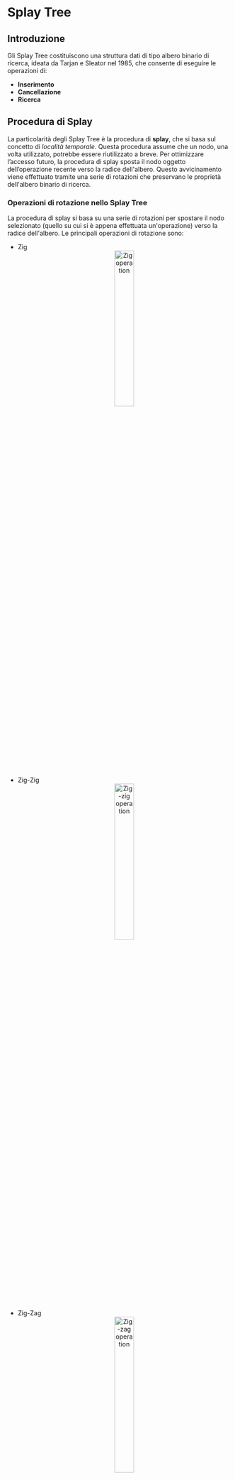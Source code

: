 # Splay Tree
## Introduzione
Gli Splay Tree costituiscono una struttura dati di tipo albero binario di ricerca, ideata da Tarjan e Sleator nel 1985, che consente di eseguire le operazioni di:
- **Inserimento**
- **Cancellazione**
- **Ricerca**

## Procedura di Splay
La particolarità degli Splay Tree è la procedura di **splay**, che si basa sul concetto di _località temporale_.
Questa procedura assume che un nodo, una volta utilizzato, potrebbe essere riutilizzato a breve.
Per ottimizzare l’accesso futuro, la procedura di splay sposta il nodo oggetto dell’operazione recente verso la radice dell'albero.
Questo avvicinamento viene effettuato tramite una serie di rotazioni che preservano le proprietà dell'albero binario di ricerca.

### Operazioni di rotazione nello Splay Tree
La procedura di splay si basa su una serie di rotazioni per spostare il nodo selezionato (quello su cui si è appena effettuata un'operazione) verso la radice dell'albero.
Le principali operazioni di rotazione sono:

- Zig<br> <div align="center"> <img src="Image/Zig.png" alt="Zig operation" width="30%" height="30%"/> </p>
- Zig-Zig<br> <div align="center"> <img src="Image/Zig-zig.png" alt="Zig-zig operation" width="30%" height="30%"/> </p>
- Zig-Zag<br> <div align="center"> <img src="Image/Zig-zag.png" alt="Zig-zag operation" width="30%" height="30%"/> </p>
- Zag<br> <div align="center"> <img src="Image/Zag.png" alt="Zag operation" width="30%" height="30%"/> </p>
- Zag-Zag<br> <div align="center"> <img src="Image/Zag-zag.png" alt="Zag-zag operation" width="30%" height="30%"/> </p>
- Zag-Zig<br> <div align="center"> <img src="Image/Zag-zig.png" alt="Zag-zig operation" width="30%" height="30%"/> </p>

## Analisi ammortizzata
Negli Splay Tree, il costo ammortizzato di una rotazione è di $O(\log_2(n))$, dove $n$ è il numero di nodi.
Considerando $m$ operazioni di ricerca, inserimento o cancellazione, quello che si ottiene è una complessità ammortizzata totale di $O(m \cdot \log_2(n))$.

### Costi di rotazione
Ogni tipo di rotazione ha un costo definito come segue:

| Rotazione | Costo |
|----------|----------|
| Zig | 1 |
| Zig-zig | 2 |
| Zig-zag | 2 |

L'analisi ammortizzata calcola il costo medio di ogni operazione su una sequenza di operazioni, in questo caso viene sfruttando il **metodo del potenziale**.

Si definiscano le seguenti grandezze:

- $S(\nu)$: numeri di nodi del sotto albero radicato in $\nu$.
- $R(\nu)=_{DEF} \log_2(S(\nu))$: rango del nodo $\nu$.
- $\Phi(T)=\sum _{\nu \in T}R(\nu)$: funzione potenziale dell'albero $T$.

### Teorema sul costo ammortizzato di splay
> Il costo ammortizzato della procedura di splay è al più
>
> $$
> 3 \cdot (R(ROOT(T))-R(x))+1
> $$
>
> dove $x$ è il nodo in cui viene eseguita la splay.

### Dimostrazione per casi
#### Caso Zig
<p align="center"> <img src="Image/ZigDim.png" alt="Zig dimostration" width="50%" height="50%"/>

Si supponga che, dopo la rotazione, il numero di nodi nel sottoalbero radicato in $x$ sia aumentato, quindi $S_f(x) \geq S_i(x)$, e di conseguenza:

$$
R_f(x) \geq R_i(x)
$$

Calcolando la differenza nella funzione potenziale:

$$
\Delta \Phi(T)=R_f(x)-R_i(x) \leq 3 \cdot (R_f(x)-R_i(x))
$$

Pertanto, il costo ammortizzato della rotazione Zig è:

$$
\hat{c}_{zig} \leq 3 \cdot (R_f(x)-R_i(x))+1
$$

#### Caso Zig-zig
<p align="center"> <img src="Image/ZigzigDim.png" alt="Zig-zig dimostration" width="50%" height="50%"/>

Nel caso Zig-zig, la differenza nella funzione potenziale risulta:

$$
\Delta \Phi(T)=R_f(x)+R_f(p)+R_f(n)-R_i(x)-R_i(p)-R_i(n)
$$

Poiché $S_i(n)=S_f(x) \rightarrow R_i(n)=R_f(x)$, segue:

$$
\Delta \Phi(T)=R_f(p)+R_f(n)-R_i(x)-R_i(p)
$$

Si può maggiorare $S_f(x) \geq S_f(p) \rightarrow R_f(x) \geq R_f(p)$ ottenendo:

$$
\Delta \Phi(T) \leq R_f(x)+R_f(n)-R_i(x)-R_i(p)
$$

$$
\Delta \Phi(T) \leq R_f(x)+R_f(n)-R_i(x)-R_i(p)+R_i(x)-R_i(x)
$$

Applicando il _lemma tecnico_ $S_i(x)+S_f(n) \leq S_f(x) \rightarrow R_i(x)+R_f(n) \leq 2 \cdot R_f(x)-2$ si ottiene:

$$
\Delta \Phi(T) \leq 2 \cdot R_f(x)-2+R_f(x)-2 \cdot R_i(x)-R_i(p)
$$

Si sottrae a $\Delta \Phi(T)$ la quantità $R_i(x)$ anziché $R_i(p)$, in questo modo la maggiorazione continua ancora a valere

$$
\Delta \Phi(T) \leq 3 \cdot R_f(x)-2-2 \cdot R_i(x)-R_i(x)
$$

$$
\Delta \Phi(T) \leq 3 \cdot R_f(x)-2-3 \cdot R_i(x)
$$

$$
\Delta \Phi(T) \leq 3 \cdot (R_f(x)-R_i(x))-2
$$

Quindi, il costo ammortizzato del caso Zig-zig è:

$$
\hat{c}_{zig-zig} \leq 3 \cdot (R_f(x)-R_i(x))
$$

#### Caso Zig-zag
<p align="center"> <img src="Image/ZigzagDim.png" alt="Zig-zag dimostration" width="50%" height="50%"/>

Nel caso Zig-zag, la differenza nella funzione potenziale risulta:

$$
\Delta \Phi(T)=R_f(x)+R_f(p)+R_f(n)-R_i(x)-R_i(p)-R_i(n)
$$

Si osserva che, $S_i(n)=S_f(x) \rightarrow R_i(n)=R_f(x)$

Quindi:

$$
\Delta \Phi(T)=R_f(p)+R_f(n)-R_i(x)-R_i(p)
$$

Usando il _lemma tecnico_:

$$
\Delta \Phi(T) \leq 2\ R_f(x)-2-R_i(x)-R_i(p)
$$

Si sottrae a $\Delta \Phi(T)$ la quantità $R_i(x)$ anziché $R_i(p)$, in questo modo la maggiorazione continua ancora a valere

$$
\Delta \Phi(T) \leq 2\ R_f(x)-2-R_i(x)-R_i(x)
$$

$$
\Delta \Phi(T) \leq 2\ R_f(x)-2-2\ R_i(x)
$$

$$
\Delta \Phi(T) \leq 2\ (R_f(x)-R_i(x))-2
$$

Maggiorando per $3$ anziché $2$ vale ancora la maggiorazione:

$$
\Delta \Phi(T) \leq 3\ (R_f(x)-R_i(x))-2
$$

Si può quindi definire il costo ammortizzato del caso Zig-zag come:

$$
\hat{c}_{zig-zag} \leq 3\ (R_f(x)-R_i(x))
$$

#### Costo ammortizzato complessivo dello splay
Il costo ammortizzato complessivo della procedura di splay, considerando tutte le rotazioni possibili, è:

$$
\hat{c}_{splay} \leq \sum _{j=1}^{n} 3 \cdot (R _f^{(j)}(x)-R _i^{(j)}(x))+1
$$

Dove $j$ equivale alla $j \text{-} esima$ rotazione su $n$ rotazioni per portare il nodo $x$ fino alla radice.
Ciò quindi, equivale a scrivere:

$$
\hat{c}_{splay} \leq \sum _{j=1}^{n} 3 \cdot (R _f^{(j)}(x)-R _f^{(j-1)}(x))+1
$$

La sommatoria può essere svolta come _serie telescopica_, ottenendo:

$$
\hat{c}_{splay} \leq 3\ (R _f^{(n)}(x)-R _f^{(1)}(x))+1
$$

Si indica con $R _f^{(n)}(x)$ il rango finale del nodo $x$ dopo aver completato tutte le rotazioni della procedura di splay.
In questo stato, il nodo $x$ è stato portato alla radice dell’albero.
D’altro canto, $R _f^{(1)}(x)$ rappresenta il rango di $x$ prima di iniziare la procedura di splay, ovvero la sua posizione originale nell'albero prima di ogni rotazione.

Quindi si può riscrivere la disugualianza come:

$$
\hat{c}_{splay} \leq 3\ (R(ROOT(T))-R(x))+1
$$

Continuando con la maggiorazione, si ottiene:

$$
\hat{c}_{splay} \leq 3\ (R(ROOT(T))-R(x))+1 \leq 3\ (R(ROOT(T)))+1
$$

Considerando che $R(ROOT(T)) \approx \log_2(n)$ si ottiene:

$$
\hat{c}_{splay} \leq 3 \cdot \log_2(n)+1
$$

Si conclude quindi che il costo ammortizzato della procedura di splay è:

$$
O(\log_2(n))
$$

e, considerando $m$ operazioni, la complessità ammortizzata complessiva è:

$$
O(m \cdot \log_2(n)) \quad \square
$$